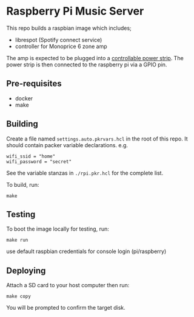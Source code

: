 # Raspberry Pi Music Server

This repo builds a raspbian image which includes;

* librespot (Spotify connect service)
* controller for Monoprice 6 zone amp

The amp is expected to be plugged into a [controllable power
strip](https://dlidirect.com/products/iot-power-relay). The power strip is then
connected to the raspberry pi via a GPIO pin.

## Pre-requisites

* docker
* make

## Building

Create a file named `settings.auto.pkrvars.hcl` in the root of this repo. It
should contain packer variable declarations. e.g.

```
wifi_ssid = "home"
wifi_password = "secret"
```

See the variable stanzas in `./rpi.pkr.hcl` for the complete list.

To build, run:

```
make
```

## Testing

To boot the image locally for testing, run:

```
make run
```

use default raspbian credentials for console login (pi/raspberry)

## Deploying

Attach a SD card to your host computer then run:

```
make copy
```

You will be prompted to confirm the target disk.
